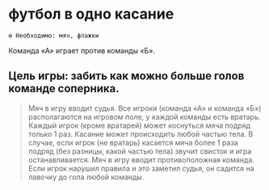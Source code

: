 # футбол в одно касание
```
⚙ Необходимо: мяч, флажки
```
Команда «А» играет против команды «Б». 
## Цель игры: забить как можно больше голов команде соперника. 

> Мяч в игру вводит судья. Все игроки (команда «А» и команда «Б») располагаются на игровом поле, у каждой команды есть вратарь. Каждый игрок (кроме вратарей) может коснуться мяча подряд только 1 раз. Касание может происходить любой частью тела. В случае, если игрок (не вратарь) касается мяча более 1 раза подряд (без разницы, какой частью тела) звучит свисток и игра останавливается. Мяч в игру вводит противоположная команда.
Если игрок нарушил правила и это заметил судья, он садится на лавочку до гола любой команды.